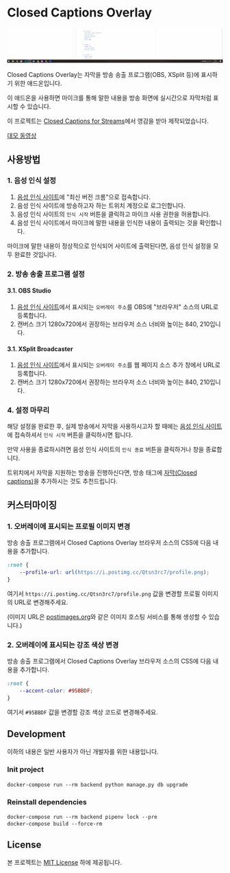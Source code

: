 # Closed Captions Overlay

![Sample](./sample.gif)

Closed Captions Overlay는 자막을 방송 송출 프로그램(OBS, XSplit 등)에 표시하기 위한 애드온입니다.

이 애드온을 사용하면 마이크를 통해 말한 내용을 방송 화면에 실시간으로 자막처럼 표시할 수 있습니다.

이 프로젝트는 [Closed Captions for Streams](https://www.twitch.tv/ext/xxwoffr2lnpxrgpq228mawvdgxetip)에서 영감을 받아 제작되었습니다.

[데모 동영상](https://youtu.be/CAIVO6aMgs4)

## 사용방법

### 1. 음성 인식 설정

1. [음성 인식 사이트](https://cc-overlay.update.sh/recognition)에 "최신 버전 크롬"으로 접속합니다.
2. 음성 인식 사이트에 방송하고자 하는 트위치 계정으로 로그인합니다.
3. 음성 인식 사이트의 `인식 시작` 버튼을 클릭하고 마이크 사용 권한을 허용합니다.
4. 음성 인식 사이트에서 마이크에 말한 내용을 인식한 내용이 출력되는 것을 확인합니다.

마이크에 말한 내용이 정상적으로 인식되어 사이트에 출력된다면, 음성 인식 설정을 모두 완료한 것입니다.

### 2. 방송 송출 프로그램 설정

#### 3.1. OBS Studio

1. [음성 인식 사이트](https://cc-overlay.update.sh/recognition)에서 표시되는 `오버레이 주소`를 OBS에 "브라우저" 소스의 URL로 등록합니다.
2. 캔버스 크기 1280x720에서 권장하는 브라우저 소스 너비와 높이는 840, 210입니다.

#### 3.1. XSplit Broadcaster

1. [음성 인식 사이트](https://cc-overlay.update.sh/recognition)에서 표시되는 `오버레이 주소`를 웹 페이지 소스 추가 창에서 URL로 등록합니다.
2. 캔버스 크기 1280x720에서 권장하는 브라우저 소스 너비와 높이는 840, 210입니다.

### 4. 설정 마무리

해당 설정을 완료한 후, 실제 방송에서 자막을 사용하시고자 할 때에는 [음성 인식 사이트](https://cc-overlay.update.sh/recognition)에 접속하셔서 `인식 시작` 버튼을 클릭하시면 됩니다.

만약 사용을 종료하시려면 음성 인식 사이트의 `인식 종료` 버튼을 클릭하거나 창을 종료합니다.

트위치에서 자막을 지원하는 방송을 진행하신다면, 방송 태그에 [자막(Closed captions)](https://www.twitch.tv/directory/all/tags/8a01ea18-df97-4046-9cff-a9a822bb96e5)을 추가하시는 것도 추천드립니다.

## 커스터마이징

### 1. 오버레이에 표시되는 프로필 이미지 변경

방송 송출 프로그램에서 Closed Captions Overlay 브라우저 소스의 CSS에 다음 내용을 추가합니다.

```css
:root {
    --profile-url: url(https://i.postimg.cc/Qtsn3rc7/profile.png);
}
```

여기서 `https://i.postimg.cc/Qtsn3rc7/profile.png` 값을 변경할 프로필 이미지의 URL로 변경해주세요.

(이미지 URL은 [postimages.org](https://postimages.org/)와 같은 이미지 호스팅 서비스를 통해 생성할 수 있습니다.)

### 2. 오버레이에 표시되는 강조 색상 변경

방송 송출 프로그램에서 Closed Captions Overlay 브라우저 소스의 CSS에 다음 내용을 추가합니다.

```css
:root {
    --accent-color: #95BBDF;
}
```

여기서 `#95BBDF` 값을 변경할 강조 색상 코드로 변경해주세요.

## Development

이하의 내용은 일반 사용자가 아닌 개발자를 위한 내용입니다.

### Init project

```
docker-compose run --rm backend python manage.py db upgrade
```

### Reinstall dependencies

```
docker-compose run --rm backend pipenv lock --pre
docker-compose build --force-rm
```

## License

본 프로젝트는 [MIT License](./LICENSE) 하에 제공됩니다.